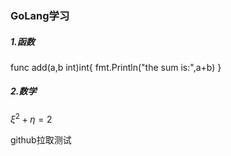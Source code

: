 ### GoLang学习
##### 1.函数

func add(a,b int)int{
	fmt.Println("the sum is:",a+b)
}

##### 2.数学

$\xi^2+\eta=2$



github拉取测试


